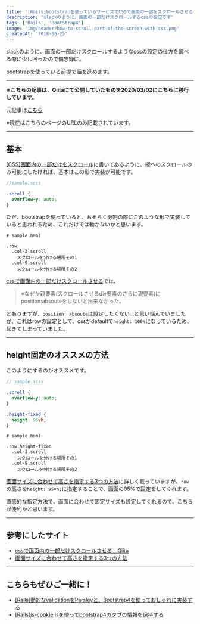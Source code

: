 ```yaml
---
title: '[Rails]bootstrapを使っているサービスでCSSで画面の一部をスクロールさせる'
description: 'slackのように、画面の一部だけスクロールするcssの設定です'
tags: ['Rails', 'BootStrap4']
image: 'img/header/how-to-scroll-part-of-the-screen-with-css.png'
createdAt: '2018-06-25'
---
```


slackのように、画面の一部だけスクロールするようなcssの設定の仕方を調べる際に少し困ったので備忘録に。

bootstrapを使っている前提で話を進めます。

--------

**※こちらの記事は、Qiitaにて公開していたものを2020/03/02にこちらに移行しています。**

元記事は[こちら](https://qiita.com/dach1_ken/items/b0407f2c875fdef4c942)

※現在はこちらのページのURLのみ記載されています。

--------

## 基本
[[CSS]画面内の一部だけをスクロール](http://www.vanfu-vts.jp/blog/2012/10/css-2/)に書いてあるように、縦へのスクロールのみ可能にしたければ、基本はこの形で実装が可能です。

```scss
//sample.scss

.scroll {
  overflow-y: auto;
}
```

ただ、bootstrapを使っていると、おそらく分割の際にこのような形で実装していると思われるため、これだけでは動かないかと思います。

```html.haml
# sample.haml

.row
  .col-3.scroll
    スクロールを分ける場所その1
  .col-9.scroll
    スクロールを分ける場所その2
```

[cssで画面内の一部だけスクロールさせる](https://qiita.com/Yorinton/items/49c93a8c3233f204c677)では、

> ※なぜか親要素(スクロールさせるdiv要素のさらに親要素)にposition:absouteをしないと出来なかった。

とありますが、`position: absoute`は設定したくない…と思い悩んでいましたが、これはrowの設定として、cssがdefaultで`height: 100%`になっているため、起きてしまっていました。

--------

## height固定のオススメの方法

このようにするのがオススメです。

```scss
// sample.scss

.scroll {
  overflow-y: auto;
}

.height-fixed {
  height: 95vh;
}
```

```haml
# sample.haml

.row.height-fixed
  .col-3.scroll
    スクロールを分ける場所その1
  .col-9.scroll
    スクロールを分ける場所その2
```

[画面サイズに合わせて高さを指定する3つの方法](http://weboook.blog22.fc2.com/blog-entry-411.html)に詳しく載っていますが、`row`の高さを`height: 95vh;`に指定することで、画面の95%で固定をしてくれます。

直感的な指定方法で、画面に合わせて固定サイズも設定してくれるので、こちらが便利かと思います。

-------

## 参考にしたサイト

- [cssで画面内の一部だけスクロールさせる - Qiita](https://qiita.com/Yorinton/items/49c93a8c3233f204c677)
- [画面サイズに合わせて高さを指定する3つの方法](http://weboook.blog22.fc2.com/blog-entry-411.html)

-------

## こちらもぜひご一緒に！

- [[Rails]動的なvalidationをParsleyと、Bootstrap4を使っておしゃれに実装する](../../blog/how-to-use-parsely-in-rails/)
- [[Rails]js-cookie.jsを使ってbootstrap4のタブの情報を保持する](../../blog/how-to-retain-the-information-of-bootstrap4-tab-using-js-cookie/)
